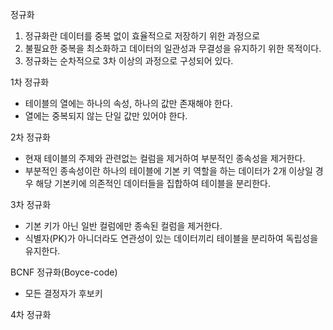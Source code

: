 정규화
1. 정규화란 데이터를 중복 없이 효율적으로 저장하기 위한 과정으로
2. 불필요한 중복을 최소화하고 데이터의 일관성과 무결성을 유지하기 위한 목적이다.
3. 정규화는 순차적으로 3차 이상의 과정으로 구성되어 있다.

1차 정규화
- 테이블의 열에는 하나의 속성, 하나의 값만 존재해야 한다.
- 열에는 중복되지 않는 단일 값만 있어야 한다.

2차 정규화
- 현재 테이블의 주제와 관련없는 컬럼을 제거하여 부분적인 종속성을 제거한다.
- 부분적인 종속성이란 하나의 테이블에 기본 키 역할을 하는 데이터가 2개 이상일 경우 해당 기본키에 의존적인 데이터들을 집합하여 테이블을 분리한다.

3차 정규화
- 기본 키가 아닌 일반 컬럼에만 종속된 컬럼을 제거한다.
- 식별자(PK)가 아니더라도 연관성이 있는 데이터끼리 테이블을 분리하여 독립성을 유지한다.

BCNF 정규화(Boyce-code)
- 모든 결정자가 후보키

4차 정규화